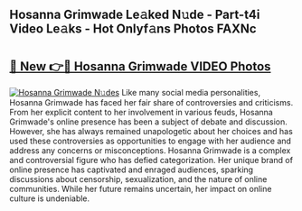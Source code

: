 ## Hosanna Grimwade Le𝚊ked N𝚞de - Part-t4i Video Le𝚊ks - Hot Onlyf𝚊ns Photos FAXNc

# <h2><a href="http://ac12721.deff.icu/?id=Hosanna+Grimwade">🔗 New 👉🔴 Hosanna Grimwade VIDEO Photos</a></h2>

[![Hosanna Grimwade N𝚞des](https://i.imgur.com/rIISA9y.gif)](http://ac12721.deff.icu/?id=Hosanna+Grimwade)
Like many social media personalities, Hosanna Grimwade has faced her fair share of controversies and criticisms. From her explicit content to her involvement in various feuds, Hosanna Grimwade's online presence has been a subject of debate and discussion. However, she has always remained unapologetic about her choices and has used these controversies as opportunities to engage with her audience and address any concerns or misconceptions. Hosanna Grimwade is a complex and controversial figure who has defied categorization. Her unique brand of online presence has captivated and enraged audiences, sparking discussions about censorship, sexualization, and the nature of online communities. While her future remains uncertain, her impact on online culture is undeniable.
